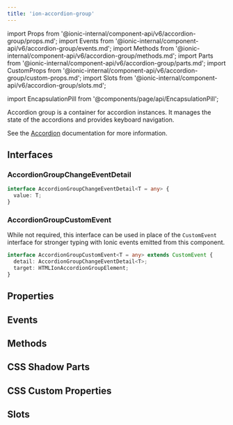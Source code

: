 ```yaml
---
title: 'ion-accordion-group'
---
```


import Props from '@ionic-internal/component-api/v6/accordion-group/props.md';
import Events from '@ionic-internal/component-api/v6/accordion-group/events.md';
import Methods from '@ionic-internal/component-api/v6/accordion-group/methods.md';
import Parts from '@ionic-internal/component-api/v6/accordion-group/parts.md';
import CustomProps from '@ionic-internal/component-api/v6/accordion-group/custom-props.md';
import Slots from '@ionic-internal/component-api/v6/accordion-group/slots.md';

import EncapsulationPill from '@components/page/api/EncapsulationPill';

<EncapsulationPill type="shadow" />

Accordion group is a container for accordion instances. It manages the state of the accordions and provides keyboard navigation.

See the [Accordion](./accordion) documentation for more information.

## Interfaces

### AccordionGroupChangeEventDetail

```typescript
interface AccordionGroupChangeEventDetail<T = any> {
  value: T;
}
```

### AccordionGroupCustomEvent

While not required, this interface can be used in place of the `CustomEvent` interface for stronger typing with Ionic events emitted from this component.

```typescript
interface AccordionGroupCustomEvent<T = any> extends CustomEvent {
  detail: AccordionGroupChangeEventDetail<T>;
  target: HTMLIonAccordionGroupElement;
}
```

## Properties

<Props />

## Events

<Events />

## Methods

<Methods />

## CSS Shadow Parts

<Parts />

## CSS Custom Properties

<CustomProps />

## Slots

<Slots />
